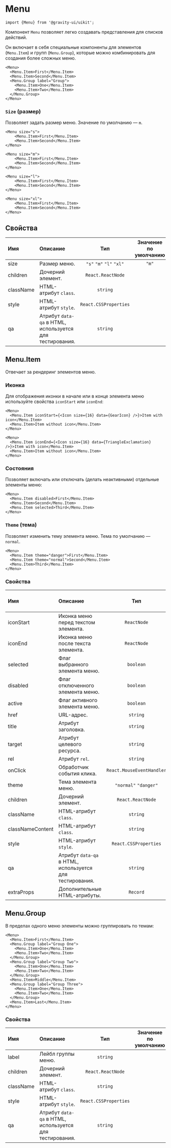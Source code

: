 <!--GITHUB_BLOCK-->

# Menu

<!--/GITHUB_BLOCK-->

```tsx
import {Menu} from '@gravity-ui/uikit';
```

Компонент `Menu` позволяет легко создавать представления для списков действий.

Он включает в себя специальные компоненты для элементов (`Menu.Item`) и групп (`Menu.Group`), которые можно комбинировать для создания более сложных меню.

<!--LANDING_BLOCK
<ExampleBlock
    code={`
<Menu>
    <Menu.Item>First</Menu.Item>
    <Menu.Item>Second</Menu.Item>
</Menu>
`}
>
    <UIKit.Menu>
        <UIKit.Menu.Item>First</UIKit.Menu.Item>
        <UIKit.Menu.Item>Second</UIKit.Menu.Item>
            <UIKit.Menu.Group label="Group">
                <UIKit.Menu.Item>One</UIKit.Menu.Item>
                <UIKit.Menu.Item>Two</UIKit.Menu.Item>
            </UIKit.Menu.Group>
    </UIKit.Menu>
</ExampleBlock>
LANDING_BLOCK-->

<!--GITHUB_BLOCK-->

```tsx
<Menu>
  <Menu.Item>First</Menu.Item>
  <Menu.Item>Second</Menu.Item>
  <Menu.Group label="Group">
    <Menu.Item>One</Menu.Item>
    <Menu.Item>Two</Menu.Item>
  </Menu.Group>
</Menu>
```

<!--/GITHUB_BLOCK-->

### `Size` (размер)

Позволяет задать размер меню. Значение по умолчанию — `m`.

<!--LANDING_BLOCK
<ExampleBlock
    code={`
<Menu size="s">
    <Menu.Item>First</Menu.Item>
    <Menu.Item>Second</Menu.Item>
</Menu>
<Menu size="m">
    <Menu.Item>First</Menu.Item>
    <Menu.Item>Second</Menu.Item>
</Menu>
<Menu size="l">
    <Menu.Item>First</Menu.Item>
    <Menu.Item>Second</Menu.Item>
</Menu>
<Menu size="xl">
    <Menu.Item>First</Menu.Item>
    <Menu.Item>Second</Menu.Item>
</Menu>
`}
>
    <UIKit.Menu size="s">
        <UIKit.Menu.Item>First</UIKit.Menu.Item>
        <UIKit.Menu.Item>Second</UIKit.Menu.Item>
    </UIKit.Menu>
    <UIKit.Menu size="m">
        <UIKit.Menu.Item>First</UIKit.Menu.Item>
        <UIKit.Menu.Item>Second</UIKit.Menu.Item>
    </UIKit.Menu>
    <UIKit.Menu size="l">
        <UIKit.Menu.Item>First</UIKit.Menu.Item>
        <UIKit.Menu.Item>Second</UIKit.Menu.Item>
    </UIKit.Menu>
    <UIKit.Menu size="xl">
        <UIKit.Menu.Item>First</UIKit.Menu.Item>
        <UIKit.Menu.Item>Second</UIKit.Menu.Item>
    </UIKit.Menu>
</ExampleBlock>
LANDING_BLOCK-->

<!--GITHUB_BLOCK-->

```tsx
<Menu size="s">
    <Menu.Item>First</Menu.Item>
    <Menu.Item>Second</Menu.Item>
</Menu>

<Menu size="m">
    <Menu.Item>First</Menu.Item>
    <Menu.Item>Second</Menu.Item>
</Menu>

<Menu size="l">
    <Menu.Item>First</Menu.Item>
    <Menu.Item>Second</Menu.Item>
</Menu>

<Menu size="xl">
    <Menu.Item>First</Menu.Item>
    <Menu.Item>Second</Menu.Item>
</Menu>
```

<!--/GITHUB_BLOCK-->

## Свойства

| Имя       | Описание                                                 |           Тип            | Значение по умолчанию |
| :-------- | :------------------------------------------------------- | :----------------------: | :-------------------: |
| size      | Размер меню.                                             | `"s"` `"m"` `"l"` `"xl"` |         `"m"`         |
| children  | Дочерний элемент.                                        |    `React.ReactNode`     |                       |
| className | HTML-атрибут `class`.                                    |         `string`         |                       |
| style     | HTML-атрибут `style`.                                    |  `React.CSSProperties`   |                       |
| qa        | Атрибут `data-qa` в HTML, используется для тестирования. |         `string`         |                       |

## Menu.Item

Отвечает за рендеринг элементов меню.

### Иконка

Для отображения иконки в начале или в конце элемента меню используйте свойства `iconStart` или `iconEnd`:

<!--LANDING_BLOCK
<ExampleBlock
    code={`
<Menu>
    <Menu.Item iconStart={<Icon size={16} data={GearIcon} />}>Item with icon</Menu.Item>
    <Menu.Item>Item without icon</Menu.Item>
</Menu>
`}
>
    <UIKit.Menu>
        <UIKit.Menu.Item iconStart={
            <UIKit.Icon data={() => (
                <svg xmlns="http://www.w3.org/2000/svg" xmlns:xlink="http://www.w3.org/1999/xlink" width="16" height="16" class="g-icon" fill="currentColor" stroke="none" aria-hidden="true"><svg xmlns="http://www.w3.org/2000/svg" fill="none" viewBox="0 0 16 16"><path fill="currentColor" fill-rule="evenodd" d="M7.199 2H8.8a.2.2 0 0 1 .2.2c0 1.808 1.958 2.939 3.524 2.034a.199.199 0 0 1 .271.073l.802 1.388a.199.199 0 0 1-.073.272c-1.566.904-1.566 3.164 0 4.069a.199.199 0 0 1 .073.271l-.802 1.388a.199.199 0 0 1-.271.073C10.958 10.863 9 11.993 9 13.8a.2.2 0 0 1-.199.2H7.2a.199.199 0 0 1-.2-.2c0-1.808-1.958-2.938-3.524-2.034a.199.199 0 0 1-.272-.073l-.8-1.388a.199.199 0 0 1 .072-.271c1.566-.905 1.566-3.165 0-4.07a.199.199 0 0 1-.073-.271l.801-1.388a.199.199 0 0 1 .272-.073C5.042 5.138 7 4.007 7 2.2c0-.11.089-.199.199-.199ZM5.5 2.2c0-.94.76-1.7 1.699-1.7H8.8c.94 0 1.7.76 1.7 1.7a.85.85 0 0 0 1.274.735 1.699 1.699 0 0 1 2.32.622l.802 1.388c.469.813.19 1.851-.622 2.32a.85.85 0 0 0 0 1.472 1.7 1.7 0 0 1 .622 2.32l-.802 1.388a1.699 1.699 0 0 1-2.32.622.85.85 0 0 0-1.274.735c0 .939-.76 1.7-1.699 1.7H7.2a1.7 1.7 0 0 1-1.699-1.7.85.85 0 0 0-1.274-.735 1.698 1.698 0 0 1-2.32-.622l-.802-1.388a1.699 1.699 0 0 1 .622-2.32.85.85 0 0 0 0-1.471 1.699 1.699 0 0 1-.622-2.321l.801-1.388a1.699 1.699 0 0 1 2.32-.622A.85.85 0 0 0 5.5 2.2Zm4 5.8a1.5 1.5 0 1 1-3 0 1.5 1.5 0 0 1 3 0ZM11 8a3 3 0 1 1-6 0 3 3 0 0 1 6 0Z" clip-rule="evenodd"></path></svg></svg>
            )} size={16} />
        }>
            Item with icon
        </UIKit.Menu.Item>
        <UIKit.Menu.Item>Item without icon</UIKit.Menu.Item>
    </UIKit.Menu>
</ExampleBlock>

<ExampleBlock
    code={`
<Menu>
    <Menu.Item iconEnd={<Icon size={16} data={TriangleExclamation} />}>Item with icon</Menu.Item>
    <Menu.Item>Item without icon</Menu.Item>
</Menu>
`}
>
    <UIKit.Menu>
        <UIKit.Menu.Item iconEnd={
            <UIKit.Icon data={() => (
                <svg xmlns="http://www.w3.org/2000/svg" width="16" height="16" fill="none" viewBox="0 0 16 16"><path fill="currentColor" fill-rule="evenodd" d="M7.134 2.994 2.217 11.5a1 1 0 0 0 .866 1.5h9.834a1 1 0 0 0 .866-1.5L8.866 2.993a1 1 0 0 0-1.732 0Zm3.03-.75c-.962-1.665-3.366-1.665-4.328 0L.919 10.749c-.964 1.666.239 3.751 2.164 3.751h9.834c1.925 0 3.128-2.085 2.164-3.751l-4.917-8.505ZM8 5a.75.75 0 0 1 .75.75v2a.75.75 0 0 1-1.5 0v-2A.75.75 0 0 1 8 5Zm1 5.75a1 1 0 1 1-2 0 1 1 0 0 1 2 0Z" clip-rule="evenodd"/></svg>
            )} size={16} />
        }>
            Item with icon
        </UIKit.Menu.Item>
        <UIKit.Menu.Item>Item without icon</UIKit.Menu.Item>
    </UIKit.Menu>
</ExampleBlock>
LANDING_BLOCK-->

<!--GITHUB_BLOCK-->

```tsx
<Menu>
  <Menu.Item iconStart={<Icon size={16} data={GearIcon} />}>Item with icon</Menu.Item>
  <Menu.Item>Item without icon</Menu.Item>
</Menu>
```

```tsx
<Menu>
  <Menu.Item iconEnd={<Icon size={16} data={TriangleExclamation} />}>Item with icon</Menu.Item>
  <Menu.Item>Item without icon</Menu.Item>
</Menu>
```

<!--/GITHUB_BLOCK-->

### Состояния

Позволяет включать или отключать (делать неактивными) отдельные элементы меню:

<!--LANDING_BLOCK
<ExampleBlock
    code={`
<Menu>
    <Menu.Item disabled>First</Menu.Item>
    <Menu.Item>Second</Menu.Item>
    <Menu.Item selected>Third</Menu.Item>
</Menu>
`}
>
    <UIKit.Menu>
        <UIKit.Menu.Item disabled>First</UIKit.Menu.Item>
        <UIKit.Menu.Item>Second</UIKit.Menu.Item>
        <UIKit.Menu.Item selected>Third</UIKit.Menu.Item>
    </UIKit.Menu>
</ExampleBlock>
LANDING_BLOCK-->

<!--GITHUB_BLOCK-->

```tsx
<Menu>
  <Menu.Item disabled>First</Menu.Item>
  <Menu.Item>Second</Menu.Item>
  <Menu.Item selected>Third</Menu.Item>
</Menu>
```

<!--/GITHUB_BLOCK-->

### `Theme` (тема)

Позволяет изменить тему элемента меню. Тема по умолчанию — `normal`.

<!--LANDING_BLOCK
<ExampleBlock
    code={`
<Menu>
    <Menu.Item theme="danger">First</Menu.Item>
    <Menu.Item theme="normal">Second</Menu.Item>
    <Menu.Item>Third</Menu.Item>
</Menu>
`}
>
    <UIKit.Menu>
        <UIKit.Menu.Item theme="danger">First</UIKit.Menu.Item>
        <UIKit.Menu.Item theme="normal">Second</UIKit.Menu.Item>
        <UIKit.Menu.Item>Third</UIKit.Menu.Item>
    </UIKit.Menu>
</ExampleBlock>
LANDING_BLOCK-->

<!--GITHUB_BLOCK-->

```tsx
<Menu>
  <Menu.Item theme="danger">First</Menu.Item>
  <Menu.Item theme="normal">Second</Menu.Item>
  <Menu.Item>Third</Menu.Item>
</Menu>
```

<!--/GITHUB_BLOCK-->

### Свойства

| Имя              | Описание                                                 |            Тип            | Значение по умолчанию |
| :--------------- | :------------------------------------------------------- | :-----------------------: | :-------------------: |
| iconStart        | Иконка меню перед текстом элемента.                      |        `ReactNode`        |                       |
| iconEnd          | Иконка меню после текста элемента.                       |        `ReactNode`        |                       |
| selected         | Флаг выбранного элемента меню.                           |         `boolean`         |        `false`        |
| disabled         | Флаг отключенного элемента меню.                         |         `boolean`         |        `false`        |
| active           | Флаг активного элемента меню.                            |         `boolean`         |        `false`        |
| href             | URL-адрес.                                               |         `string`          |                       |
| title            | Атрибут заголовка.                                       |         `string`          |                       |
| target           | Атрибут целевого ресурса.                                |         `string`          |                       |
| rel              | Атрибут `rel`.                                           |         `string`          |                       |
| onClick          | Обработчик события клика.                                | `React.MouseEventHandler` |                       |
| theme            | Тема элемента меню.                                      |   `"normal"` `"danger"`   |      `"normal"`       |
| children         | Дочерний элемент.                                        |     `React.ReactNode`     |                       |
| className        | HTML-атрибут `class`.                                    |         `string`          |                       |
| classNameContent | HTML-атрибут `class`.                                    |         `string`          |                       |
| style            | HTML-атрибут `style`.                                    |   `React.CSSProperties`   |                       |
| qa               | Атрибут `data-qa` в HTML, используется для тестирования. |         `string`          |                       |
| extraProps       | Дополнительные HTML-атрибуты.                            |         `Record`          |                       |

## Menu.Group

В пределах одного меню элементы можно группировать по темам:

<!--LANDING_BLOCK
<ExampleBlock
    code={`
<Menu>
    <Menu.Item>First</Menu.Item>
    <Menu.Group label="Group One">
        <Menu.Item>One</Menu.Item>
        <Menu.Item>Two</Menu.Item>
    </Menu.Group>
    <Menu.Group label="Group Two">
        <Menu.Item>One</Menu.Item>
        <Menu.Item>Two</Menu.Item>
    </Menu.Group>
    <Menu.Item>Middle</Menu.Item>
    <Menu.Group label="Group Three">
        <Menu.Item>One</Menu.Item>
        <Menu.Item>Two</Menu.Item>
    </Menu.Group>
    <Menu.Item>Last</Menu.Item>
</Menu>
`}
>
    <UIKit.Menu>
        <UIKit.Menu.Item>First</UIKit.Menu.Item>
        <UIKit.Menu.Group label="Group One">
            <UIKit.Menu.Item>One</UIKit.Menu.Item>
            <UIKit.Menu.Item>Two</UIKit.Menu.Item>
        </UIKit.Menu.Group>
        <UIKit.Menu.Group label="Group Two">
            <UIKit.Menu.Item>One</UIKit.Menu.Item>
            <UIKit.Menu.Item>Two</UIKit.Menu.Item>
        </UIKit.Menu.Group>
        <UIKit.Menu.Item>Middle</UIKit.Menu.Item>
        <UIKit.Menu.Group label="Group Three">
            <UIKit.Menu.Item>One</UIKit.Menu.Item>
            <UIKit.Menu.Item>Two</UIKit.Menu.Item>
        </UIKit.Menu.Group>
        <UIKit.Menu.Item>Last</UIKit.Menu.Item>
    </UIKit.Menu>
</ExampleBlock>
LANDING_BLOCK-->

<!--GITHUB_BLOCK-->

```tsx
<Menu>
  <Menu.Item>First</Menu.Item>
  <Menu.Group label="Group One">
    <Menu.Item>One</Menu.Item>
    <Menu.Item>Two</Menu.Item>
  </Menu.Group>
  <Menu.Group label="Group Two">
    <Menu.Item>One</Menu.Item>
    <Menu.Item>Two</Menu.Item>
  </Menu.Group>
  <Menu.Item>Middle</Menu.Item>
  <Menu.Group label="Group Three">
    <Menu.Item>One</Menu.Item>
    <Menu.Item>Two</Menu.Item>
  </Menu.Group>
  <Menu.Item>Last</Menu.Item>
</Menu>
```

<!--/GITHUB_BLOCK-->

### Свойства

| Имя       | Описание                                                 |          Тип          | Значение по умолчанию |
| :-------- | :------------------------------------------------------- | :-------------------: | :-------------------: |
| label     | Лейбл группы меню.                                       |       `string`        |                       |
| children  | Дочерний элемент.                                        |   `React.ReactNode`   |                       |
| className | HTML-атрибут `class`.                                    |       `string`        |                       |
| style     | HTML-атрибут `style`.                                    | `React.CSSProperties` |                       |
| qa        | Атрибут `data-qa` в HTML, используется для тестирования. |       `string`        |                       |
